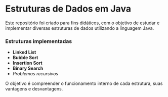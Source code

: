 # Estruturas de Dados em Java

Este repositório foi criado para fins didáticos, com o objetivo de estudar e implementar diversas estruturas de dados utilizando a linguagem Java.

### Estruturas implementadas
- **Linked List**
- **Bubble Sort**
- **Insertion Sort**
- **Binary Search**
- *Problemas recursivos*

O objetivo é compreender o funcionamento interno de cada estrutura, suas vantagens e desvantagens.

